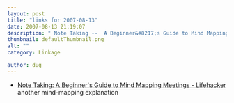 ```yaml
---
layout: post
title: "links for 2007-08-13"
date: 2007-08-13 21:19:07
description: " Note Taking --  A Beginner&#8217;s Guide to Mind Mapping Meetings - Lifehacker another mind-mapping explanation&#8230;"
thumbnail: defaultThumbnail.png
alt: ""
category: Linkage

author: dug
---
```


<ul class="delicious">
	<li>
		<div class="delicious-link"><a href="http://lifehacker.com/software/note-taking/a-beginners-guide-to-mind-mapping-meetings-288763.php">Note Taking: A Beginner's Guide to Mind Mapping Meetings - Lifehacker</a></div>
		<div class="delicious-extended">another mind-mapping explanation</div>
	</li>
</ul>

